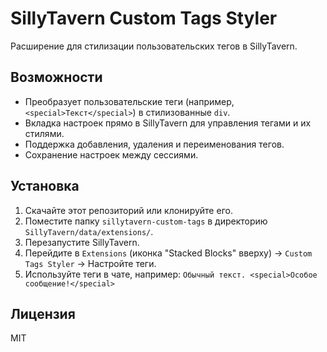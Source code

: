 # SillyTavern Custom Tags Styler

Расширение для стилизации пользовательских тегов в SillyTavern.

## Возможности

- Преобразует пользовательские теги (например, `<special>Текст</special>`) в стилизованные `div`.
- Вкладка настроек прямо в SillyTavern для управления тегами и их стилями.
- Поддержка добавления, удаления и переименования тегов.
- Сохранение настроек между сессиями.

## Установка

1.  Скачайте этот репозиторий или клонируйте его.
2.  Поместите папку `sillytavern-custom-tags` в директорию `SillyTavern/data/extensions/`.
3.  Перезапустите SillyTavern.
4.  Перейдите в `Extensions` (иконка "Stacked Blocks" вверху) -> `Custom Tags Styler` -> Настройте теги.
5.  Используйте теги в чате, например: `Обычный текст. <special>Особое сообщение!</special>`

## Лицензия

MIT

